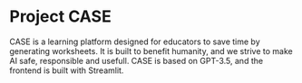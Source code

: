 # Project CASE

CASE is a learning platform designed for educators to save time by generating worksheets. 
It is built to benefit humanity, and we strive to make AI safe, responsible and usefull. 
CASE is based on GPT-3.5, and the frontend is built with Streamlit.

